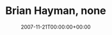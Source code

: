 ---
templateKey: event
guid: 08940e49-6eab-11ea-99c5-002590d1d1b0
date: 2007-11-21T00:00:00+00:00
eventTime: '7-9pm'
title: Brian Hayman, none
artist: Brian Hayman
city: Toronto
venue: none
group: Tim Shia
guests: Kevin Barrett, Brandi Disterheft
---